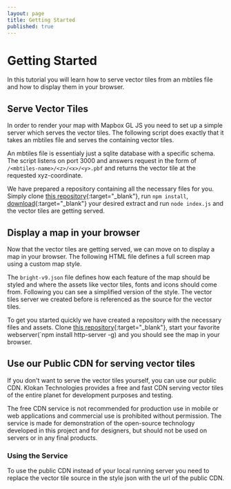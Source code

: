 ```yaml
---
layout: page
title: Getting Started
published: true
---
```


# Getting Started

In this tutorial you will learn how to serve vector tiles from an mbtiles file and how to display them in your browser. 

## Serve Vector Tiles

In order to render your map with Mapbox GL JS you need to set up a simple server which serves the vector tiles. The following script does exactly that it takes an mbtiles file and serves the containing vector tiles.

<script src="https://gist.github.com/manuelroth/8c03fe64bb2926e7f96e688c6bb1353c.js"></script>

An mbtiles file is essentialy just a sqlite database with a specific schema. The script listens on port 3000 and answers request in the form of `/<mbtiles-name>/<z>/<x>/<y>.pbf` and returns the vector tile at the requested xyz-coordinate.

We have prepared a repository containing all the necessary files for you. Simply clone [this repository](https://github.com/osm2vectortiles/mbtiles-server-example){:target="_blank"}, run `npm install`, [download](http://osm2vectortiles.org/downloads){:target="_blank"} your desired extract and run `node index.js` and the vector tiles are getting served.

## Display a map in your browser

Now that the vector tiles are getting served, we can move on to display a map in your browser. The following HTML file defines a full screen map using a custom map style.

<script src="https://gist.github.com/manuelroth/06380f112ff31a9b8f65b4971f1ee910.js"></script>

The `bright-v9.json` file defines how each feature of the map should be styled and where the assets like vector tiles, fonts and icons should come from. Following you can see a simplified version of the style. The vector tiles server we created before is referenced as the source for the vector tiles.

<script src="https://gist.github.com/manuelroth/d67f1ae67dddbb659ff17a7bb854096d.js"></script>

To get you started quickly we have created a repository with the necessary files and assets. Clone [this repository](https://github.com/osm2vectortiles/mapbox-gl-js-example){:target="_blank"}, start your favorite webserver(`npm install http-server -g) and you should see the map in your browser.

## Use our Public CDN for serving vector tiles

If you don't want to serve the vector tiles yourself, you can use our public CDN. Klokan Technologies provides a free and fast CDN serving vector tiles of the entire planet for development purposes and testing.

The free CDN service is not recommended for production use in mobile or web applications and commercial use is prohibited without permission. The service is made for demonstration of the open-source technology developed in this project and for designers, but should not be used on servers or in any final products.

### Using the Service

To use the public CDN instead of your local running server you need to replace the vector tile source in the style json with the url of the public CDN.

<script src="https://gist.github.com/manuelroth/427dbf552f69ebb997929148587deda4.js"></script>